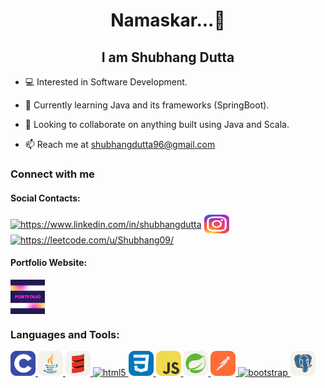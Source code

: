 <h1 align="center">Namaskar...🙏</h1>
<h2 align="center">I am Shubhang Dutta</h2>

- 💻 Interested in Software Development.

- 🌱 Currently learning Java and its frameworks (SpringBoot).
  
- 💞 Looking to collaborate on anything built using Java and Scala.
  
- 📫 Reach me at shubhangdutta96@gmail.com


<h3 align="left">Connect with me</h3>
<h4 align="left">Social Contacts:</h4>
<p align="left">
<a href="https://www.linkedin.com/in/shubhangdutta" target="blank"><img align="center" src="https://raw.githubusercontent.com/rahuldkjain/github-profile-readme-generator/master/src/images/icons/Social/linked-in-alt.svg" alt="https://www.linkedin.com/in/shubhangdutta" height="30" width="40" /></a>
<a href="https://instagram.com/https://www.instagram.com/_shubhang_0001/" target="blank"><img align="center" src="https://github.com/tandpfun/skill-icons/blob/main/icons/Instagram.svg" alt="https://www.instagram.com/_shubhang_0001/" height="30" width="40" /></a>
<a href="https://www.leetcode.com/https://leetcode.com/u/Shubhang09/" target="blank"><img align="center" src="https://raw.githubusercontent.com/rahuldkjain/github-profile-readme-generator/master/src/images/icons/Social/leet-code.svg" alt="https://leetcode.com/u/Shubhang09/" height="30" width="40" /></a>

<h4 align="left">Portfolio Website:</h4>
<a href="https://shubhangdutta.netlify.app/" target="blank"><img align="center" src="https://github.com/shubhangdutta96/Portfolio-Website/blob/main/assets/portfolioProject2.jpg" alt="https://www.linkedin.com/in/shubhangdutta" height="55" width="55" /></a>

</p>

<h3 align="left">Languages and Tools:</h3>
<p align="left"> 
<a href="https://www.cprogramming.com/" target="_blank" rel="noreferrer"> <img src="https://github.com/tandpfun/skill-icons/blob/main/icons/C.svg" alt="c" width="40" height="40"/> </a>
<a href="https://www.java.com" target="_blank" rel="noreferrer"> <img src="https://github.com/tandpfun/skill-icons/blob/main/icons/Java-Light.svg" alt="java" width="40" height="40"/> </a>
<a href="https://docs.scala-lang.org/" target="_blank" rel="noreferrer"> <img src="https://github.com/tandpfun/skill-icons/blob/main/icons/Scala-Light.svg" alt="Scala" width="40" height="40"/> </a>
<a href="https://www.w3.org/html/" target="_blank" rel="noreferrer"> <img src="https://github.com/tandpfun/skill-icons/blob/main/icons/Htmx-Dark.svg" alt="html5" width="40" height="40"/> </a>
<a href="https://www.w3schools.com/css/" target="_blank" rel="noreferrer"> <img src="https://github.com/tandpfun/skill-icons/blob/main/icons/CSS.svg" alt="css3" width="40" height="40"/> </a>
<a href="https://developer.mozilla.org/en-US/docs/Web/JavaScript" target="_blank" rel="noreferrer"> <img src="https://github.com/tandpfun/skill-icons/blob/main/icons/JavaScript.svg" alt="Javascript" width="40" height="40"/> </a>
<a href="https://docs.spring.io/spring-boot/documentation.html" target="_blank" rel="noreferrer"> <img src="https://github.com/tandpfun/skill-icons/blob/main/icons/Spring-Light.svg" alt="SpringBoot" width="40" height="40"/> </a>
<a href="https://learning.postman.com/docs/introduction/overview/" target="_blank" rel="noreferrer"> <img src="https://github.com/tandpfun/skill-icons/blob/main/icons/Postman.svg" alt="Postman API" width="40" height="40"/> </a>
<a href="https://akka.io/docs/" target="_blank" rel="noreferrer"> <img src="https://github.com/OlegIlyenko/scala-icon/blob/master/akka-icon.png" alt="bootstrap" width="40" height="40"/> </a>
<a href="https://www.postgresql.org/docs/" target="_blank" rel="noreferrer"> <img src="https://github.com/tandpfun/skill-icons/blob/main/icons/PostgreSQL-Light.svg" alt="PostgreSQL" width="40" height="40"/> </a>
</p>
</p>
